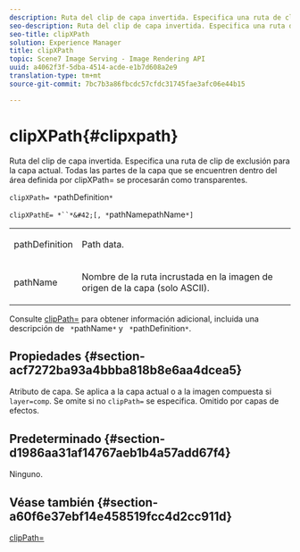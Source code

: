 ```yaml
---
description: Ruta del clip de capa invertida. Especifica una ruta de clip de exclusión para la capa actual. Todas las partes de la capa que se encuentren dentro del área definida por clipXPath= se procesarán como transparentes.
seo-description: Ruta del clip de capa invertida. Especifica una ruta de clip de exclusión para la capa actual. Todas las partes de la capa que se encuentren dentro del área definida por clipXPath= se procesarán como transparentes.
seo-title: clipXPath
solution: Experience Manager
title: clipXPath
topic: Scene7 Image Serving - Image Rendering API
uuid: a4062f3f-5dba-4514-acde-e1b7d608a2e9
translation-type: tm+mt
source-git-commit: 7bc7b3a86fbcdc57cfdc31745fae3afc06e44b15

---
```



# clipXPath{#clipxpath}

Ruta del clip de capa invertida. Especifica una ruta de clip de exclusión para la capa actual. Todas las partes de la capa que se encuentren dentro del área definida por clipXPath= se procesarán como transparentes.

`clipXPath= *`pathDefinition`*`

`clipXPathE= *``*&#42;[, *`pathNamepathName`*]`

<table id="simpletable_27AFC3A694874CF8B673460820EFD90D"> 
 <tr class="strow"> 
  <td class="stentry"> <p><span class="codeph"> <span class="varname"> pathDefinition</span></span> </p> </td> 
  <td class="stentry"> <p>Path data. </p></td> 
 </tr> 
 <tr class="strow"> 
  <td class="stentry"> <p><span class="codeph"> <span class="varname"> pathName</span></span> </p> </td> 
  <td class="stentry"> <p>Nombre de la ruta incrustada en la imagen de origen de la capa (solo ASCII). </p></td> 
 </tr> 
</table>

Consulte [clipPath=](../../../../../is-api/http-ref/image-serving-api-ref/c-http-protocol-reference/c-command-reference/r-clippath.md#reference-8139b1b52dc54749b51b109521ddf83d) para obtener información adicional, incluida una descripción de ` *`pathName`*` y ` *`pathDefinition`*`.

## Propiedades {#section-acf7272ba93a4bbba818b8e6aa4dcea5}

Atributo de capa. Se aplica a la capa actual o a la imagen compuesta si `layer=comp`. Se omite si no `clipPath=` se especifica. Omitido por capas de efectos.

## Predeterminado {#section-d1986aa31af14767aeb1b4a57add67f4}

Ninguno.

## Véase también {#section-a60f6e37ebf14e458519fcc4d2cc911d}

[clipPath=](../../../../../is-api/http-ref/image-serving-api-ref/c-http-protocol-reference/c-command-reference/r-clippath.md#reference-8139b1b52dc54749b51b109521ddf83d)
